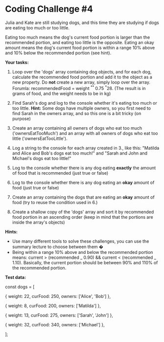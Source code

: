 # Coding Challenge #4

Julia and Kate are still studying dogs, and this time they are studying if dogs are
eating too much or too little.

Eating too much means the dog's current food portion is larger than the
recommended portion, and eating too little is the opposite.
Eating an okay amount means the dog's current food portion is within a range 10%
above and 10% below the recommended portion (see hint).

**Your tasks:**

1. Loop over the 'dogs' array containing dog objects, and for each dog, calculate
   the recommended food portion and add it to the object as a new property. Do
   **not** create a new array, simply loop over the array. Forumla:
   recommendedFood = weight <sup>\*\* </sup> 0.75 <sup>\*</sup>28. (The result is in grams of
   food, and the weight needs to be in kg)

2. Find Sarah's dog and log to the console whether it's eating too much or too
   little. **Hint:** Some dogs have multiple owners, so you first need to find Sarah in
   the owners array, and so this one is a bit tricky (on purpose)

3. Create an array containing all owners of dogs who eat too much
   ('ownersEatTooMuch') and an array with all owners of dogs who eat too little
   ('ownersEatTooLittle').

4. Log a string to the console for each array created in 3., like this: "Matilda and
   Alice and Bob's dogs eat too much!" and "Sarah and John and Michael's dogs eat
   too little!"

5. Log to the console whether there is any dog eating **exactly** the amount of food
   that is recommended (just true or false)

6. Log to the console whether there is any dog eating an **okay** amount of food
   (just true or false)

7. Create an array containing the dogs that are eating an **okay** amount of food (try
   to reuse the condition used in 6.)

8. Create a shallow copy of the 'dogs' array and sort it by recommended food
   portion in an ascending order (keep in mind that the portions are inside the
   array's objects)

**Hints:**

- Use many different tools to solve these challenges, you can use the summary
  lecture to choose between them �
- Being within a range 10% above and below the recommended portion means:
  current > (recommended _ 0.90) && current < (recommended _
  1.10). Basically, the current portion should be between 90% and 110% of the
  recommended portion.

**Test data:**

const dogs = [

{ weight: 22, curFood: 250, owners: ['Alice', 'Bob'] },

{ weight: 8, curFood: 200, owners: ['Matilda'] },

{ weight: 13, curFood: 275, owners: ['Sarah', 'John'] },

{ weight: 32, curFood: 340, owners: ['Michael'] },

];
